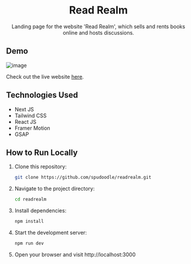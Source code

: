 <h1 align='center'>Read Realm</h1>
<p align='center'>Landing page for the website 'Read Realm', which sells and rents books online and hosts discussions.</p>

## Demo

![image](https://github.com/Achal-00/readrealm/assets/106076516/1a5ecef2-925e-454e-a526-0c5d0f390973)

Check out the live website [here](https://spudoodle.github.io/readrealm/).

## Technologies Used

- Next JS
- Tailwind CSS
- React JS
- Framer Motion
- GSAP

## How to Run Locally

1. Clone this repository:
   ```bash
   git clone https://github.com/spudoodle/readrealm.git

2. Navigate to the project directory:
   ```bash
   cd readrealm

3. Install dependencies:
   ```bash
   npm install

4. Start the development server:
   ```bash
   npm run dev

7. Open your browser and visit http://localhost:3000
